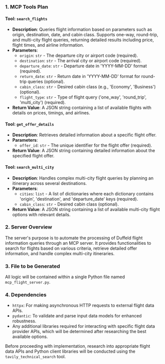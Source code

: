 ### 1. MCP Tools Plan

#### Tool: `search_flights`
- **Description**: Queries flight information based on parameters such as origin, destination, date, and cabin class. Supports one-way, round-trip, and multi-city flight queries, returning detailed results including price, flight times, and airline information.
- **Parameters**:
  - `origin`: `str` - The departure city or airport code (required).
  - `destination`: `str` - The arrival city or airport code (required).
  - `departure_date`: `str` - Departure date in 'YYYY-MM-DD' format (required).
  - `return_date`: `str` - Return date in 'YYYY-MM-DD' format for round-trip queries (optional).
  - `cabin_class`: `str` - Desired cabin class (e.g., 'Economy', 'Business') (optional).
  - `flight_type`: `str` - Type of flight query ('one_way', 'round_trip', 'multi_city') (required).
- **Return Value**: A JSON string containing a list of available flights with details on prices, timings, and airlines.

#### Tool: `get_offer_details`
- **Description**: Retrieves detailed information about a specific flight offer.
- **Parameters**:
  - `offer_id`: `str` - The unique identifier for the flight offer (required).
- **Return Value**: A JSON string containing detailed information about the specified flight offer.

#### Tool: `search_multi_city`
- **Description**: Handles complex multi-city flight queries by planning an itinerary across several destinations.
- **Parameters**:
  - `cities`: `list` - A list of dictionaries where each dictionary contains 'origin', 'destination', and 'departure_date' keys (required).
  - `cabin_class`: `str` - Desired cabin class (optional).
- **Return Value**: A JSON string containing a list of available multi-city flight options with relevant details.

### 2. Server Overview
The server's purpose is to automate the processing of Duffeld flight information queries through an MCP server. It provides functionalities to search for flights based on various criteria, retrieve detailed offer information, and handle complex multi-city itineraries.

### 3. File to be Generated
All logic will be contained within a single Python file named `mcp_flight_server.py`.

### 4. Dependencies
- `httpx`: For making asynchronous HTTP requests to external flight data APIs.
- `pydantic`: To validate and parse input data models for enhanced robustness.
- Any additional libraries required for interacting with specific flight data provider APIs, which will be determined after researching the best available options. 

Before proceeding with implementation, research into appropriate flight data APIs and Python client libraries will be conducted using the `tavily_technical_search` tool.
